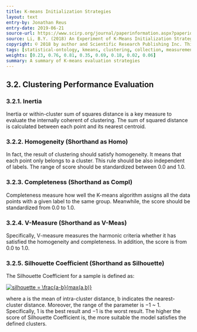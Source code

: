 ```yaml
---
title: K-means Initialization Strategies
layout: text
entry-by: Jonathan Reus
entry-date: 2019-06-21
source-url: https://www.scirp.org/journal/paperinformation.aspx?paperid=82761
source: Li, B.Y. (2018) An Experiment of K-Means Initialization Strategies on Handwritten Digits Dataset. Intelligent Information Management , 10, 43-48.
copyright: © 2018 by author and Scientific Research Publishing Inc. This work is licensed under the Creative Commons Attribution International License (CC BY 4.0).
tags: [statistical-ontology, kmeans, clustering, collection, measurement, orientation, cut, cutting]
weights: [0.23, 0.76, 0.81, 0.35, 0.69, 0.18, 0.02, 0.06]
summary: A summary of K-means evaluation strategies
---
```

## 3.2. Clustering Performance Evaluation
### 3.2.1. Inertia
Inertia or within-cluster sum of squares distance is a key measure to evaluate the
internally coherent of clustering. The sum of squared distance is calculated between
each point and its nearest centroid.
### 3.2.2. Homogeneity (Shorthand as Homo)
In fact, the result of clustering should satisfy homogeneity. It means that each
point only belongs to a cluster. This rule should be also independent of labels.
The range of score should be standardized between 0.0 and 1.0.
### 3.2.3. Completeness (Shorthand as Compl)
Completeness measure how well the K-means algorithm assigns all the data
points with a given label to the same group. Meanwhile, the score should be
standardized from 0.0 to 1.0.
### 3.2.4. V-Measure (Shorthand as V-Meas)
Specifically, V-measure measures the harmonic criteria whether it has satisfied
the homogeneity and completeness. In addition, the score is from 0.0 to 1.0.
### 3.2.5. Silhouette Coefficient (Shorthand as Silhouette)
The Silhouette Coefficient for a sample is defined as:

<a href="https://www.codecogs.com/eqnedit.php?latex=silhouette&space;=&space;\frac{a-b}{max(a,b)}" target="_blank"><img src="https://latex.codecogs.com/gif.latex?silhouette&space;=&space;\frac{a-b}{max(a,b)}" title="silhouette = \frac{a-b}{max(a,b)}" /></a>

where a is the mean of intra-cluster distance, b indicates the nearest-cluster distance.
Moreover, the range of the parameter is −1 ~ 1. Specifically, 1 is the best
result and −1 is the worst result. The higher the score of Silhouette Coefficient is,
the more suitable the model satisfies the defined clusters.
